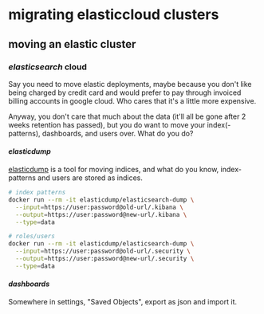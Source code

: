 # migrating elasticcloud clusters

## moving an elastic cluster

### _elasticsearch_ cloud

Say you need to move elastic deployments,
maybe because you don't like being charged by credit card
and would prefer to pay through invoiced billing accounts
in google cloud.
Who cares that it's a little more expensive.

Anyway, you don't care that much about the data
(it'll all be gone after 2 weeks retention has passed),
but you do want to move your index(-patterns),
dashboards, and users over.
What do you do?

#### _elasticdump_

[elasticdump](https://github.com/elasticsearch-dump/elasticsearch-dump)
is a tool for moving indices,
and what do you know,
index-patterns and users are stored as indices.

```sh
# index patterns
docker run --rm -it elasticdump/elasticsearch-dump \
  --input=https://user:password@old-url/.kibana \
  --output=https://user:password@new-url/.kibana \
  --type=data

# roles/users
docker run --rm -it elasticdump/elasticsearch-dump \
  --input=https://user:password@old-url/.security \
  --output=https://user:password@new-url/.security \
  --type=data
```

#### _dashboards_

Somewhere in settings, "Saved Objects", export as json and import it.
